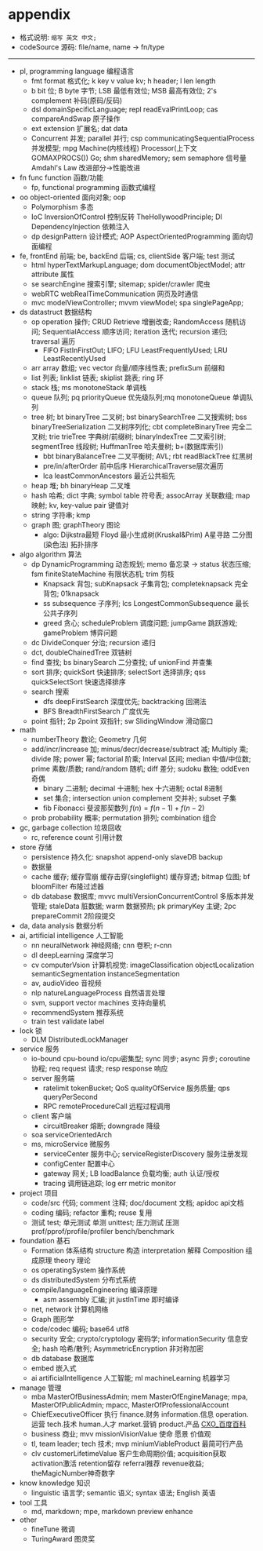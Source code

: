 # appendix

- 格式说明: `缩写 英文 中文;`
- codeSource 源码: file/name, name -> fn/type

---

- pl, programming language 编程语言
  - fmt format 格式化; k key v value kv; h header; l len length
  - b bit 位; B byte 字节; LSB 最低有效位; MSB 最高有效位; 2's complement 补码(原码/反码)
  - dsl domainSpecificLanguage; repl readEvalPrintLoop; cas compareAndSwap 原子操作
  - ext extension 扩展名; dat data
  - Concurrent 并发; parallel 并行; csp communicatingSequentialProcess 并发模型; mpg Machine(内核线程) Processor(上下文 GOMAXPROCS()) Go; shm sharedMemory; sem semaphore 信号量 Amdahl's Law 改进部分->性能改进
- fn func function 函数/功能
  - fp, functional programming 函数式编程
- oo object-oriented 面向对象; oop
  - Polymorphism 多态
  - IoC InversionOfControl 控制反转 TheHollywoodPrinciple; DI DependencyInjection 依赖注入
  - dp designPattern 设计模式; AOP AspectOrientedProgramming 面向切面编程
- fe, frontEnd 前端; be, backEnd 后端; cs, clientSide 客户端; test 测试
  - html hyperTextMarkupLanguage; dom documentObjectModel; attr attribute 属性
  - se searchEngine 搜索引擎; sitemap; spider/crawler 爬虫
  - webRTC webRealTimeCommunication 网页及时通信
  - mvc modelViewController; mvvm viewModel; spa singlePageApp;
- ds datastruct 数据结构
  - op operation 操作; CRUD Retrieve 增删改查; RandomAccess 随机访问; SequentialAccess 顺序访问; iteration 迭代; recursion 递归; traversal 遍历
    - FIFO FistInFirstOut; LIFO; LFU LeastFrequentlyUsed; LRU LeastRecentlyUsed
  - arr array 数组; vec vector 向量/顺序线性表; prefixSum 前缀和
  - list 列表; linklist 链表; skiplist 跳表; ring 环
  - stack 栈; ms monotoneStack 单调栈
  - queue 队列; pq priorityQueue 优先级队列;mq monotoneQueue 单调队列
  - tree 树; bt binaryTree 二叉树; bst binarySearchTree 二叉搜索树; bss binaryTreeSerialization 二叉树序列化; cbt completeBinaryTree 完全二叉树; trie trieTree 字典树/前缀树; binaryIndexTree 二叉索引树; segmentTree 线段树; HuffmanTree 哈夫曼树; b+(数据库索引)
    - bbt binaryBalanceTree 二叉平衡树; AVL; rbt readBlackTree 红黑树
    - pre/in/afterOrder 前中后序 HierarchicalTraverse层次遍历
    - lca leastCommonAncestors 最近公共祖先
  - heap 堆; bh binaryHeap 二叉堆
  - hash 哈希; dict 字典; symbol table 符号表; assocArray 关联数组; map 映射; kv, key-value pair 键值对
  - string 字符串; kmp
  - graph 图; graphTheory 图论
    - algo: Dijkstra最短 Floyd 最小生成树(Kruskal&Prim) A星寻路 二分图(染色法) 拓扑排序
- algo algorithm 算法
  - dp DynamicProgramming 动态规划; memo 备忘录 -> status 状态压缩; fsm finiteStateMachine 有限状态机; trim 剪枝
    - Knapsack 背包; subKnapsack 子集背包; completeknapsack 完全背包; 01knapsack
    - ss subsequence 子序列; lcs LongestCommonSubsequence 最长公共子序列
    - greed 贪心; scheduleProblem 调度问题; jumpGame 跳跃游戏; gameProblem 博弈问题
  - dc DivideConquer 分治; recursion 递归
  - dct, doubleChainedTree 双链树
  - find 查找; bs binarySearch 二分查找; uf unionFind 并查集
  - sort 排序; quickSort 快速排序; selectSort 选择排序; qss quickSelectSort 快速选择排序
  - search 搜索
    - dfs deepFirstSearch 深度优先; backtracking 回溯法
    - BFS BreadthFirstSearch 广度优先
  - point 指针; 2p 2point 双指针; sw SlidingWindow 滑动窗口
- math
  - numberTheory 数论; Geometry 几何
  - add/incr/increase 加; minus/decr/decrease/subtract 减; Multiply 乘; divide 除; power 幂; factorial 阶乘; Interval 区间; median 中值/中位数; prime 素数/质数; rand/random 随机; diff 差分; sudoku 数独; oddEven 奇偶
    - binary 二进制; decimal 十进制; hex 十六进制; octal 8进制
    - set 集合; intersection union complement 交并补; subset 子集
    - fib Fibonacci 斐波那契数列 $f(n)=f(n-1)+f(n-2)$
  - prob probability 概率; permutation 排列; combination 组合
- gc, garbage collection 垃圾回收
  - rc, reference count 引用计数
- store 存储
  - persistence 持久化: snapshot append-only slaveDB backup
  - 数据量
  - cache 缓存; 缓存雪崩 缓存击穿(singleflight) 缓存穿透; bitmap 位图; bf bloomFilter 布隆过滤器
  - db database 数据库; mvvc multiVersionConcurrentControl 多版本并发管理; staleData 脏数据; warm 数据预热; pk primaryKey 主键; 2pc prepareCommit 2阶段提交
- da, data analysis 数据分析
- ai, artificial intelligence 人工智能
  - nn neuralNetwork 神经网络; cnn 卷积; r-cnn
  - dl deepLearning 深度学习
  - cv computerVsion 计算机视觉: imageClassification objectLocalization semanticSegmentation instanceSegmentation
  - av, audioVideo 音视频
  - nlp natureLanguageProcess 自然语言处理
  - svm, support vector machines 支持向量机
  - recommendSystem 推荐系统
  - train test validate label
- lock 锁
  - DLM DistributedLockManager
- service 服务
  - io-bound cpu-bound io/cpu密集型; sync 同步; async 异步; coroutine 协程; req request 请求; resp response 响应
  - server 服务端
    - ratelimit tokenBucket; QoS qualityOfService 服务质量; qps queryPerSecond
    - RPC remoteProcedureCall 远程过程调用
  - client 客户端
    - circuitBreaker 熔断; downgrade 降级
  - soa serviceOrientedArch
  - ms, microService 微服务
    - serviceCenter 服务中心; serviceRegisterDiscovery 服务注册发现
    - configCenter 配置中心
    - gateway 网关; LB loadBalance 负载均衡; auth 认证/授权
    - tracing 调用链追踪; log err metric monitor
- project 项目
  - code/src 代码; comment 注释; doc/document 文档; apidoc api文档
  - coding 编码; refactor 重构; reuse 复用
  - 测试 test; 单元测试 单测 unittest; 压力测试 压测 prof/pprof/profile/profiler bench/benchmark
- foundation 基石
  - Formation 体系结构 structure 构造 interpretation 解释 Composition 组成原理 theory 理论
  - os operatingSystem 操作系统
  - ds distributedSystem 分布式系统
  - compile/languageEngineering 编译原理
    - asm assembly 汇编; jit justInTime 即时编译
  - net, network 计算机网络
  - Graph 图形学
  - code/codec 编码; base64 utf8
  - security 安全; crypto/cryptology 密码学; informationSecurity 信息安全; hash 哈希/散列; AsymmetricEncryption 非对称加密
  - db database 数据库
  - embed 嵌入式
  - ai artificialIntelligence 人工智能; ml machineLearning 机器学习
- manage 管理
  - mba MasterOfBusinessAdmin; mem MasterOfEngineManage; mpa, MasterOfPublicAdmin; mpacc, MasterOfProfessionalAccount
  - ChiefExecutiveOfficer 执行 finance.财务 information.信息 operation.运营 tech.技术 human.人才 market.营销 product.产品 [CXO_百度百科](https://baike.baidu.com/item/CXO)
  - business 商业; mvv missionVisionValue 使命 愿景 价值观
  - tl, team leader; tech 技术; mvp miniumViableProduct 最简可行产品
  - clv customerLifetimeValue 客户生命周期价值; acquisition获取 activation激活 retention留存 referral推荐 revenue收益; theMagicNumber神奇数字
- know knowledge 知识
  - linguistic 语言学; semantic 语义; syntax 语法; English 英语
- tool 工具
  - md, markdown; mpe, markdown preview enhance
- other
  - fineTune 微调
  - TuringAward 图灵奖
